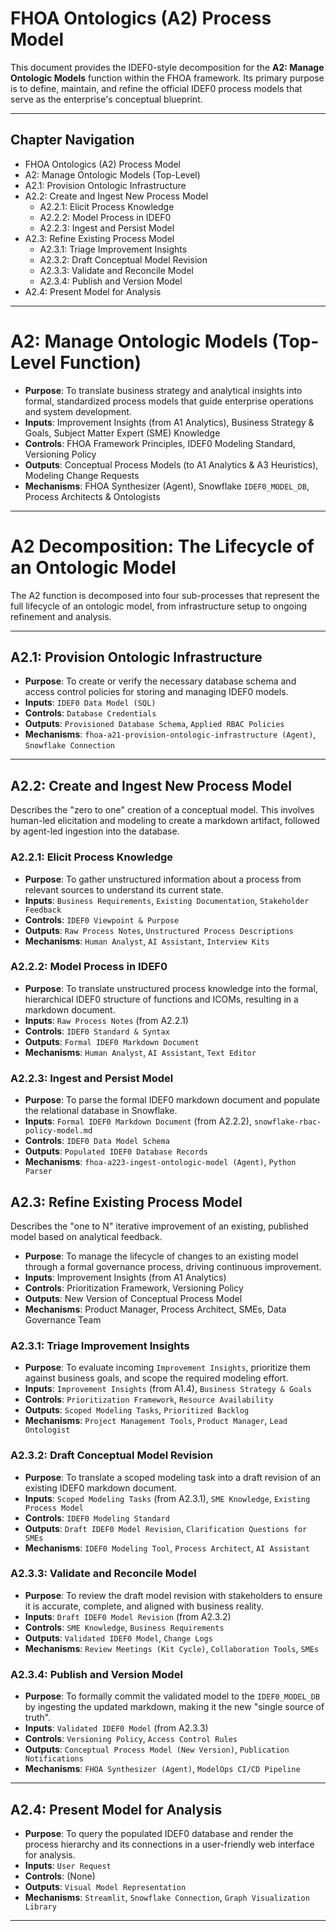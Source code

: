 # FHOA Ontologics (A2) Process Model

This document provides the IDEF0-style decomposition for the **A2: Manage Ontologic Models** function within the FHOA framework. Its primary purpose is to define, maintain, and refine the official IDEF0 process models that serve as the enterprise's conceptual blueprint.

---
## Chapter Navigation

- FHOA Ontologics (A2) Process Model
- A2: Manage Ontologic Models (Top-Level)
- A2.1: Provision Ontologic Infrastructure
- A2.2: Create and Ingest New Process Model
  - A2.2.1: Elicit Process Knowledge
  - A2.2.2: Model Process in IDEF0
  - A2.2.3: Ingest and Persist Model
- A2.3: Refine Existing Process Model
  - A2.3.1: Triage Improvement Insights
  - A2.3.2: Draft Conceptual Model Revision
  - A2.3.3: Validate and Reconcile Model
  - A2.3.4: Publish and Version Model
- A2.4: Present Model for Analysis
 
---

# A2: Manage Ontologic Models (Top-Level Function)

- **Purpose**: To translate business strategy and analytical insights into formal, standardized process models that guide enterprise operations and system development.
- **Inputs**: Improvement Insights (from A1 Analytics), Business Strategy & Goals, Subject Matter Expert (SME) Knowledge
- **Controls**: FHOA Framework Principles, IDEF0 Modeling Standard, Versioning Policy
- **Outputs**: Conceptual Process Models (to A1 Analytics & A3 Heuristics), Modeling Change Requests
- **Mechanisms**: FHOA Synthesizer (Agent), Snowflake `IDEF0_MODEL_DB`, Process Architects & Ontologists

---

# A2 Decomposition: The Lifecycle of an Ontologic Model

The A2 function is decomposed into four sub-processes that represent the full lifecycle of an ontologic model, from infrastructure setup to ongoing refinement and analysis.

---

## A2.1: Provision Ontologic Infrastructure

- **Purpose**: To create or verify the necessary database schema and access control policies for storing and managing IDEF0 models.
- **Inputs**: `IDEF0 Data Model (SQL)`
- **Controls**: `Database Credentials`
- **Outputs**: `Provisioned Database Schema`, `Applied RBAC Policies`
- **Mechanisms**: `fhoa-a21-provision-ontologic-infrastructure (Agent)`, `Snowflake Connection`

---

## A2.2: Create and Ingest New Process Model

Describes the "zero to one" creation of a conceptual model. This involves human-led elicitation and modeling to create a markdown artifact, followed by agent-led ingestion into the database.

### A2.2.1: Elicit Process Knowledge
- **Purpose**: To gather unstructured information about a process from relevant sources to understand its current state.
- **Inputs**: `Business Requirements`, `Existing Documentation`, `Stakeholder Feedback`
- **Controls**: `IDEF0 Viewpoint & Purpose`
- **Outputs**: `Raw Process Notes`, `Unstructured Process Descriptions`
- **Mechanisms**: `Human Analyst`, `AI Assistant`, `Interview Kits`

### A2.2.2: Model Process in IDEF0
- **Purpose**: To translate unstructured process knowledge into the formal, hierarchical IDEF0 structure of functions and ICOMs, resulting in a markdown document.
- **Inputs**: `Raw Process Notes` (from A2.2.1)
- **Controls**: `IDEF0 Standard & Syntax`
- **Outputs**: `Formal IDEF0 Markdown Document`
- **Mechanisms**: `Human Analyst`, `AI Assistant`, `Text Editor`

### A2.2.3: Ingest and Persist Model
- **Purpose**: To parse the formal IDEF0 markdown document and populate the relational database in Snowflake.
- **Inputs**: `Formal IDEF0 Markdown Document` (from A2.2.2), `snowflake-rbac-policy-model.md`
- **Controls**: `IDEF0 Data Model Schema`
- **Outputs**: `Populated IDEF0 Database Records`
- **Mechanisms**: `fhoa-a223-ingest-ontologic-model (Agent)`, `Python Parser`

## A2.3: Refine Existing Process Model

Describes the "one to N" iterative improvement of an existing, published model based on analytical feedback.

- **Purpose**: To manage the lifecycle of changes to an existing model through a formal governance process, driving continuous improvement.
- **Inputs**: Improvement Insights (from A1 Analytics)
- **Controls**: Prioritization Framework, Versioning Policy
- **Outputs**: New Version of Conceptual Process Model
- **Mechanisms**: Product Manager, Process Architect, SMEs, Data Governance Team

### A2.3.1: Triage Improvement Insights
- **Purpose**: To evaluate incoming `Improvement Insights`, prioritize them against business goals, and scope the required modeling effort.
- **Inputs**: `Improvement Insights` (from A1.4), `Business Strategy & Goals`
- **Controls**: `Prioritization Framework`, `Resource Availability`
- **Outputs**: `Scoped Modeling Tasks`, `Prioritized Backlog`
- **Mechanisms**: `Project Management Tools`, `Product Manager`, `Lead Ontologist`

### A2.3.2: Draft Conceptual Model Revision
- **Purpose**: To translate a scoped modeling task into a draft revision of an existing IDEF0 markdown document.
- **Inputs**: `Scoped Modeling Tasks` (from A2.3.1), `SME Knowledge`, `Existing Process Model`
- **Controls**: `IDEF0 Modeling Standard`
- **Outputs**: `Draft IDEF0 Model Revision`, `Clarification Questions for SMEs`
- **Mechanisms**: `IDEF0 Modeling Tool`, `Process Architect`, `AI Assistant`

### A2.3.3: Validate and Reconcile Model
- **Purpose**: To review the draft model revision with stakeholders to ensure it is accurate, complete, and aligned with business reality.
- **Inputs**: `Draft IDEF0 Model Revision` (from A2.3.2)
- **Controls**: `SME Knowledge`, `Business Requirements`
- **Outputs**: `Validated IDEF0 Model`, `Change Logs`
- **Mechanisms**: `Review Meetings (Kit Cycle)`, `Collaboration Tools`, `SMEs`

### A2.3.4: Publish and Version Model
- **Purpose**: To formally commit the validated model to the `IDEF0_MODEL_DB` by ingesting the updated markdown, making it the new "single source of truth".
- **Inputs**: `Validated IDEF0 Model` (from A2.3.3)
- **Controls**: `Versioning Policy`, `Access Control Rules`
- **Outputs**: `Conceptual Process Model (New Version)`, `Publication Notifications`
- **Mechanisms**: `FHOA Synthesizer (Agent)`, `ModelOps CI/CD Pipeline`

---

## A2.4: Present Model for Analysis

- **Purpose**: To query the populated IDEF0 database and render the process hierarchy and its connections in a user-friendly web interface for analysis.
- **Inputs**: `User Request`
- **Controls**: (None)
- **Outputs**: `Visual Model Representation`
- **Mechanisms**: `Streamlit`, `Snowflake Connection`, `Graph Visualization Library`

---